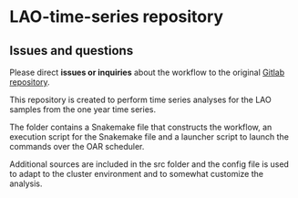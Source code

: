 # LAO-time-series repository
## Issues and questions

Please direct **issues or inquiries** about the workflow to the original [Gitlab repository](https://git-r3lab.uni.lu/shaman.narayanasamy/LAO-time-series). 

This repository is created to perform time series analyses for the LAO samples from the one year time series. 

The folder contains a Snakemake file that constructs the workflow, an execution script for the Snakemake file and a launcher script to launch the commands over the OAR scheduler.

Additional sources are included in the src folder and the config file is used to adapt to the cluster environment and to somewhat customize the analysis.
